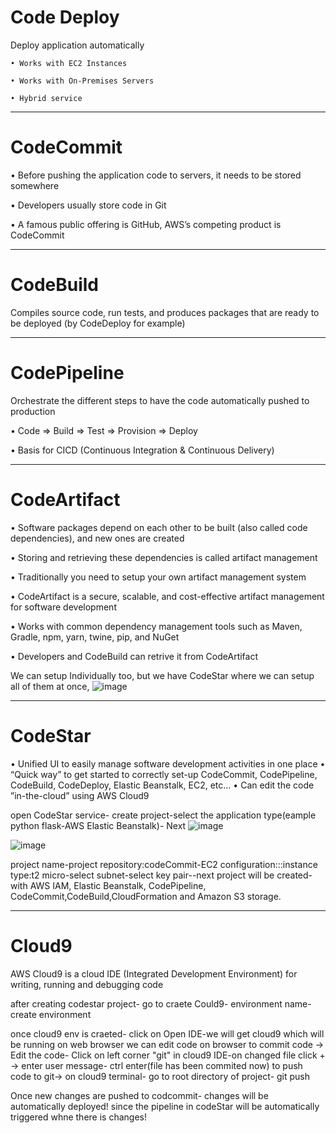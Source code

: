 # Code Deploy

Deploy application automatically

    • Works with EC2 Instances

    • Works with On-Premises Servers

    • Hybrid service
_____________________________________________________________________________________________________________________________________________________________________
# CodeCommit 

• Before pushing the application code to servers, it needs to be stored somewhere

• Developers usually store code in Git

• A famous public offering is GitHub, AWS’s competing product is CodeCommit
_____________________________________________________________________________________________________________________________________________________________________
# CodeBuild

Compiles source code, run tests, and produces packages that are ready to be deployed (by CodeDeploy for example)
_____________________________________________________________________________________________________________________________________________________________________
# CodePipeline

Orchestrate the different steps to have the code automatically pushed to production

• Code => Build => Test => Provision => Deploy

• Basis for CICD (Continuous Integration & Continuous Delivery)
_____________________________________________________________________________________________________________________________________________________________________
# CodeArtifact

• Software packages depend on each other to be built (also called code dependencies), and new ones are created

• Storing and retrieving these dependencies is called artifact management

• Traditionally you need to setup your own artifact management system

• CodeArtifact is a secure, scalable, and cost-effective artifact management for software development

• Works with common dependency management tools such as Maven, Gradle, npm, yarn, twine, pip, and NuGet

• Developers and CodeBuild can retrive it from CodeArtifact

We can setup Individually too, but we have CodeStar where we can setup all of them at once,
![image](https://user-images.githubusercontent.com/107784718/213138269-844923c2-f110-4e0b-b78c-13a8dcb201d2.png)
_____________________________________________________________________________________________________________________________________________________________________
# CodeStar

• Unified UI to easily manage software development activities in one place
• “Quick way” to get started to correctly set-up CodeCommit, CodePipeline, CodeBuild, CodeDeploy, Elastic Beanstalk, EC2, etc...
• Can edit the code ”in-the-cloud” using AWS Cloud9

open CodeStar service- create project-select the application type(eample python flask-AWS Elastic Beanstalk)- Next
![image](https://user-images.githubusercontent.com/107784718/213131078-a3f70a05-bc12-4dc4-8910-85c2353a0a0d.png)

![image](https://user-images.githubusercontent.com/107784718/213131310-e163fe52-1410-4b45-9750-7679569aed18.png)

project name-project repository:codeCommit-EC2 configuration:::instance type:t2 micro-select subnet-select key pair--next
project will be created- with AWS IAM, Elastic Beanstalk, CodePipeline, CodeCommit,CodeBuild,CloudFormation and Amazon S3 storage.
_____________________________________________________________________________________________________________________________________________________________________
# Cloud9

AWS Cloud9 is a cloud IDE (Integrated Development Environment) for writing, running and debugging code

after creating codestar project- go to craete Could9- environment name-create environment

once cloud9 env is craeted-
click on Open IDE-we will get cloud9 which will be running on web browser we can edit code on browser
to commit code -> Edit the code- Click on left corner "git" in cloud9 IDE-on changed file click + -> enter user message- ctrl enter(file has been commited now)
to push code to git-> on cloud9 terminal- go to root directory of project- git push

Once new changes are pushed to codcommit- changes will be automatically deployed! since the pipeline in codeStar will be automatically triggered whne there is changes!

